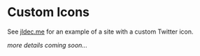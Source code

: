 # Custom Icons

See [jldec.me](https://github.com/jldec/jldec.me/blob/main/src/app.config.ts) for an example of a site with a custom Twitter icon.

_more details coming soon..._
